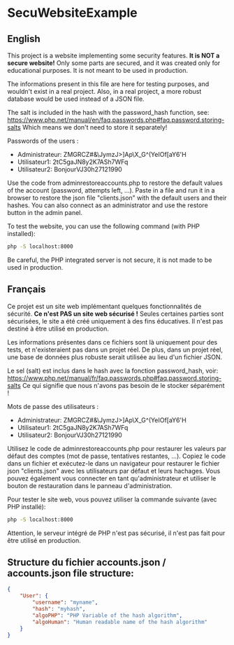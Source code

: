# SecuWebsiteExample

## English
This project is a website implementing some security features. **It is NOT a secure website!** Only some parts are secured, and it was created only for educational purposes. It is not meant to be used in production.

The informations present in this file are here for testing purposes, and wouldn't exist in a real project.
Also, in a real project, a more robust database would be used instead of a JSON file.

The salt is included in the hash with the password_hash function, see:
https://www.php.net/manual/en/faq.passwords.php#faq.password.storing-salts
Which means we don't need to store it separately!

Passwords of the users :
- Administrateur: ZMGRCZ#&\JymzJ>]Ap\X_G^(YeIOf[aY6'H
- Utilisateur1: 2tC5gaJN8y2K7ASh7WFq
- Utilisateur2: BonjourVJ30h27121990

Use the code from adminrestoreaccounts.php to restore the default values of the account (password, attempts left, ...).
Paste in a file and run it in a browser to restore the json file "clients.json" with the default users and their hashes. You can also connect as an administrator and use the restore button in the admin panel.

To test the website, you can use the following command (with PHP installed):
```bash
php -S localhost:8000
```
Be careful, the PHP integrated server is not secure, it is not made to be used in production.

## Français
Ce projet est un site web implémentant quelques fonctionnalités de sécurité. **Ce n'est PAS un site web sécurisé !** Seules certaines parties sont sécurisées, le site a été créé uniquement à des fins éducatives. Il n'est pas destiné à être utilisé en production.

Les informations présentes dans ce fichiers sont là uniquement pour des tests, et n'existeraient pas dans un projet réel.
De plus, dans un projet réel, une base de données plus robuste serait utilisée au lieu d'un fichier JSON.

Le sel (salt) est inclus dans le hash avec la fonction password_hash, voir:
https://www.php.net/manual/fr/faq.passwords.php#faq.password.storing-salts
Ce qui signifie que nous n'avons pas besoin de le stocker séparément !

Mots de passe des utilisateurs :
- Administrateur: ZMGRCZ#&\JymzJ>]Ap\X_G^(YeIOf[aY6'H
- Utilisateur1: 2tC5gaJN8y2K7ASh7WFq
- Utilisateur2: BonjourVJ30h27121990

Utilisez le code de adminrestoreaccounts.php pour restaurer les valeurs par défaut des comptes (mot de passe, tentatives restantes, ...).
Copiez le code dans un fichier et exécutez-le dans un navigateur pour restaurer le fichier json "clients.json" avec les utilisateurs par défaut et leurs hachages. Vous pouvez également vous connecter en tant qu'administrateur et utiliser le bouton de restauration dans le panneau d'administration.

Pour tester le site web, vous pouvez utiliser la commande suivante (avec PHP installé):
```bash
php -S localhost:8000
```
Attention, le serveur intégré de PHP n'est pas sécurisé, il n'est pas fait pour être utilisé en production.

## Structure du fichier accounts.json / accounts.json file structure:

```json
{
    "User": {
        "username": "myname",
        "hash": "myhash",
        "algoPHP": "PHP Variable of the hash algorithm",
        "algoHuman": "Human readable name of the hash algorithm"
    }
}
```
